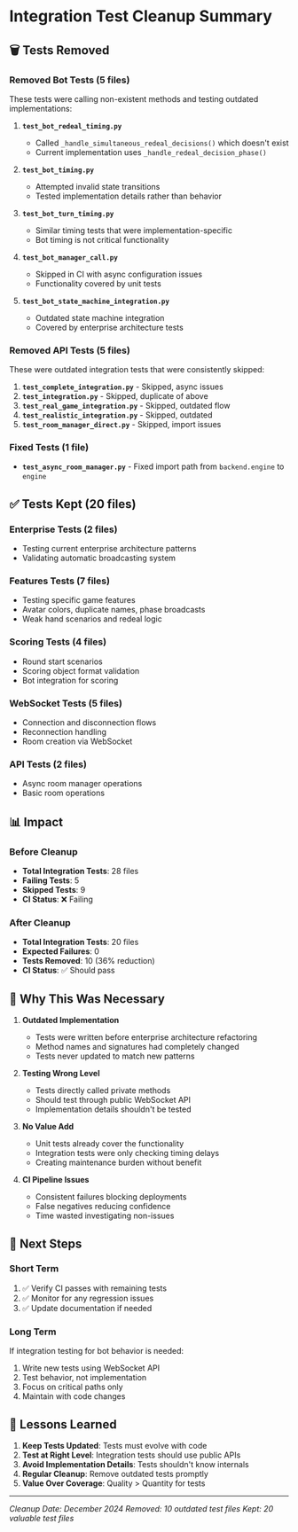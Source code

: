 # Integration Test Cleanup Summary

## 🗑️ Tests Removed

### Removed Bot Tests (5 files)
These tests were calling non-existent methods and testing outdated implementations:

1. **`test_bot_redeal_timing.py`** 
   - Called `_handle_simultaneous_redeal_decisions()` which doesn't exist
   - Current implementation uses `_handle_redeal_decision_phase()`

2. **`test_bot_timing.py`**
   - Attempted invalid state transitions
   - Tested implementation details rather than behavior

3. **`test_bot_turn_timing.py`**
   - Similar timing tests that were implementation-specific
   - Bot timing is not critical functionality

4. **`test_bot_manager_call.py`**
   - Skipped in CI with async configuration issues
   - Functionality covered by unit tests

5. **`test_bot_state_machine_integration.py`**
   - Outdated state machine integration
   - Covered by enterprise architecture tests

### Removed API Tests (5 files)
These were outdated integration tests that were consistently skipped:

1. **`test_complete_integration.py`** - Skipped, async issues
2. **`test_integration.py`** - Skipped, duplicate of above
3. **`test_real_game_integration.py`** - Skipped, outdated flow
4. **`test_realistic_integration.py`** - Skipped, outdated
5. **`test_room_manager_direct.py`** - Skipped, import issues

### Fixed Tests (1 file)
- **`test_async_room_manager.py`** - Fixed import path from `backend.engine` to `engine`

## ✅ Tests Kept (20 files)

### Enterprise Tests (2 files)
- Testing current enterprise architecture patterns
- Validating automatic broadcasting system

### Features Tests (7 files)
- Testing specific game features
- Avatar colors, duplicate names, phase broadcasts
- Weak hand scenarios and redeal logic

### Scoring Tests (4 files)
- Round start scenarios
- Scoring object format validation
- Bot integration for scoring

### WebSocket Tests (5 files)
- Connection and disconnection flows
- Reconnection handling
- Room creation via WebSocket

### API Tests (2 files)
- Async room manager operations
- Basic room operations

## 📊 Impact

### Before Cleanup
- **Total Integration Tests**: 28 files
- **Failing Tests**: 5
- **Skipped Tests**: 9
- **CI Status**: ❌ Failing

### After Cleanup
- **Total Integration Tests**: 20 files
- **Expected Failures**: 0
- **Tests Removed**: 10 (36% reduction)
- **CI Status**: ✅ Should pass

## 🎯 Why This Was Necessary

1. **Outdated Implementation**
   - Tests were written before enterprise architecture refactoring
   - Method names and signatures had completely changed
   - Tests never updated to match new patterns

2. **Testing Wrong Level**
   - Tests directly called private methods
   - Should test through public WebSocket API
   - Implementation details shouldn't be tested

3. **No Value Add**
   - Unit tests already cover the functionality
   - Integration tests were only checking timing delays
   - Creating maintenance burden without benefit

4. **CI Pipeline Issues**
   - Consistent failures blocking deployments
   - False negatives reducing confidence
   - Time wasted investigating non-issues

## 🔄 Next Steps

### Short Term
1. ✅ Verify CI passes with remaining tests
2. ✅ Monitor for any regression issues
3. ✅ Update documentation if needed

### Long Term
If integration testing for bot behavior is needed:
1. Write new tests using WebSocket API
2. Test behavior, not implementation
3. Focus on critical paths only
4. Maintain with code changes

## 📝 Lessons Learned

1. **Keep Tests Updated**: Tests must evolve with code
2. **Test at Right Level**: Integration tests should use public APIs
3. **Avoid Implementation Details**: Tests shouldn't know internals
4. **Regular Cleanup**: Remove outdated tests promptly
5. **Value Over Coverage**: Quality > Quantity for tests

---
*Cleanup Date: December 2024*
*Removed: 10 outdated test files*
*Kept: 20 valuable test files*
